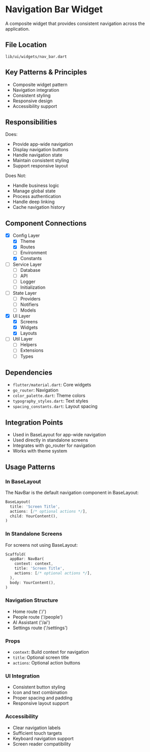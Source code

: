 # Navigation Bar Widget

A composite widget that provides consistent navigation across the application.

## File Location
`lib/ui/widgets/nav_bar.dart`

## Key Patterns & Principles
- Composite widget pattern
- Navigation integration
- Consistent styling
- Responsive design
- Accessibility support

## Responsibilities
Does:
- Provide app-wide navigation
- Display navigation buttons
- Handle navigation state
- Maintain consistent styling
- Support responsive layout

Does Not:
- Handle business logic
- Manage global state
- Process authentication
- Handle deep linking
- Cache navigation history

## Component Connections
- [x] Config Layer
  - [x] Theme
  - [x] Routes
  - [ ] Environment
  - [x] Constants
- [ ] Service Layer
  - [ ] Database
  - [ ] API
  - [ ] Logger
  - [ ] Initialization
- [ ] State Layer
  - [ ] Providers
  - [ ] Notifiers
  - [ ] Models
- [x] UI Layer
  - [x] Screens
  - [x] Widgets
  - [x] Layouts
- [ ] Util Layer
  - [ ] Helpers
  - [ ] Extensions
  - [ ] Types

## Dependencies
- `flutter/material.dart`: Core widgets
- `go_router`: Navigation
- `color_palette.dart`: Theme colors
- `typography_styles.dart`: Text styles
- `spacing_constants.dart`: Layout spacing

## Integration Points
- Used in BaseLayout for app-wide navigation
- Used directly in standalone screens
- Integrates with go_router for navigation
- Works with theme system

## Usage Patterns

### In BaseLayout
The NavBar is the default navigation component in BaseLayout:
```dart
BaseLayout(
  title: 'Screen Title',
  actions: [/* optional actions */],
  child: YourContent(),
)
```

### In Standalone Screens
For screens not using BaseLayout:
```dart
Scaffold(
  appBar: NavBar(
    context: context,
    title: 'Screen Title',
    actions: [/* optional actions */],
  ),
  body: YourContent(),
)
```

### Navigation Structure
- Home route ('/')
- People route ('/people')
- AI Assistant ('/ai')
- Settings route ('/settings')

### Props
- `context`: Build context for navigation
- `title`: Optional screen title
- `actions`: Optional action buttons

### UI Integration
- Consistent button styling
- Icon and text combination
- Proper spacing and padding
- Responsive layout support

### Accessibility
- Clear navigation labels
- Sufficient touch targets
- Keyboard navigation support
- Screen reader compatibility 